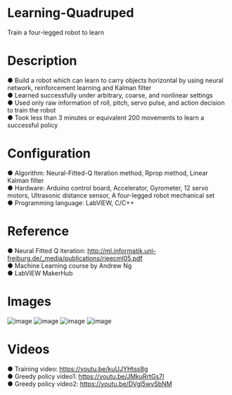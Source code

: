# Learning-Quadruped
Train a four-legged robot to learn

# Description
● Build a robot which can learn to carry objects horizontal by using neural network, reinforcement learning and Kalman filter<br/>
● Learned successfully under arbitrary, coarse, and nonlinear settings<br/>
● Used only raw information of roll, pitch, servo pulse, and action decision to train the robot<br/>
● Took less than 3 minutes or equivalent 200 movements to learn a successful policy<br/>

# Configuration
● Algorithm: Neural-Fitted-Q Iteration method, Rprop method, Linear Kalman filter<br/>
● Hardware: Arduino control board, Accelerator, Gyrometer, 12 servo motors, Ultrasonic distance sensor, A four-legged robot mechanical set<br/>
● Programming language: LabVIEW, C/C++<br/>

# Reference
● Neural Fitted Q iteration: http://ml.informatik.uni-freiburg.de/_media/publications/rieecml05.pdf<br/>
● Machine Learning course by Andrew Ng<br/>
● LabVIEW MakerHub<br/>

# Images
![image](https://raw.githubusercontent.com/hoopwoop/Learning-Quadruped/master/screenshot/5.jpg)
![image](https://raw.githubusercontent.com/hoopwoop/Learning-Quadruped/master/screenshot/2.jpg)
![image](https://raw.githubusercontent.com/hoopwoop/Learning-Quadruped/master/screenshot/1.jpg)
![image](https://raw.githubusercontent.com/hoopwoop/Learning-Quadruped/master/screenshot/3.jpg)

# Videos
● Training video: https://youtu.be/kuUJYHtss8g<br/>
● Greedy policy video1: https://youtu.be/JMkuRrtGs7I<br/>
● Greedy policy video2: https://youtu.be/DVgl5wvSbNM<br/>
